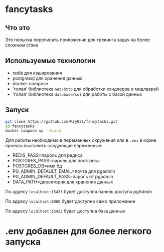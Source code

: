 # fancytasks

## Что это
Это попытка переписать приложение для трекинга задач на более сложном стэке

## Используемые технологии
 - redis для кэширования
 - postgresql для хранения данных
 - docker-compose
 - 'голая' библиотека `net/http` для обработки хэндлеров и мидлварей
 - 'голая' библиотека `database/sql` для работы с базой данных

## Запуск
```bash
git clone https://github.com/Kry0z1/fancytasks.git
cd fancytasks
docker compose up --build
```

Для работы необходимо в переменных окружения или в `.env` в корне проекта выставить следующие переменные:
 - REDIS_PASS=пароль для редиса 
 - POSTGRES_PASS=пароль для постгреса
 - POSTGRES_DB=имя бд
 - PG_ADMIN_DEFAULT_EMAIL=почта для pgadmin
 - PG_ADMIN_DEFAULT_PASS=пароль от pgadmin
 - DATA_PATH=директория для хранения данных

По адресу `localhost:15433` будет доступна панель доступа pgAdmin

По адресу `localhost:8000` будет доступно само приложение

По адресу `localhost:15432` будет доступна база данных

# .env добавлен для более легкого запуска